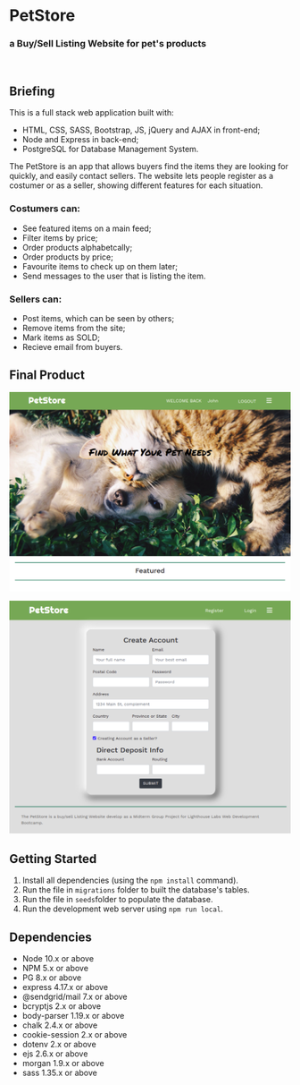 PetStore 
=========
### a Buy/Sell Listing Website for pet's products
<br>

## Briefing

This is a full stack web application built with: 
 - HTML, CSS, SASS, Bootstrap, JS, jQuery and AJAX in front-end;
 - Node and Express in back-end;
 - PostgreSQL for Database Management System.

The PetStore is an app that allows buyers find the items they are looking for quickly, and easily contact sellers. The website lets people register as a costumer or as a seller, showing different features for each situation.

### Costumers can:

- See featured items on a main feed;
- Filter items by price;
- Order products alphabetcally;
- Order products by price;
- Favourite items to check up on them later;
- Send messages to the user that is listing the item.

### Sellers can: 

- Post items, which can be seen by others;
- Remove items from the site;
- Mark items as SOLD;
- Recieve email from buyers.

## Final Product

!["Home Page"](https://github.com/gabrielcelligoi/store-website/blob/root-page/doc/homepage.png?raw=true)

!["Home Page"](https://github.com/gabrielcelligoi/store-website/blob/root-page/doc/register-page.png?raw=true)


## Getting Started

1. Install all dependencies (using the `npm install` command).
2. Run the file in `migrations` folder to built the database's tables.
3. Run the file in `seeds`folder to populate the database.
4. Run the development web server using `npm run local`.


## Dependencies

- Node 10.x or above
- NPM 5.x or above
- PG 8.x or above
- express 4.17.x or above
- @sendgrid/mail 7.x or above
- bcryptjs 2.x or above
- body-parser 1.19.x or above
- chalk 2.4.x or above
- cookie-session 2.x or above
- dotenv 2.x or above
- ejs 2.6.x or above
- morgan 1.9.x or above
- sass 1.35.x or above
